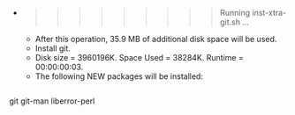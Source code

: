 * >>>>>>>>> Running inst-xtra-git.sh ...
  * After this operation, 35.9 MB of additional disk space will be used.
  * Install git.
  * Disk size = 3960196K. Space Used = 38284K. Runtime = 00:00:00:03.
  * The following NEW packages will be installed:
  ```bash
git git-man liberror-perl
  ```
